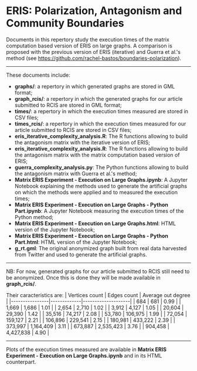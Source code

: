 # ERIS: Polarization, Antagonism and Community Boundaries

Documents in this repertory study the execution times of the matrix computation based version of ERIS on large graphs. A comparison is proposed with the previous version of ERIS (iterative) and Guerra et al.'s method (see https://github.com/rachel-bastos/boundaries-polarization).

-----------------

These documents include:
- **graphs/**: a repertory in which generated graphs are stored in GML format;
- **graph_rcis/**: a repertory in which the generated graphs for our article submitted to RCIS are stored in GML format;
- **times/**: a repertory in which the execution times measured are stored in CSV files;
- **times_rcis/**: a repertory in which the execution times measured for our article submitted to RCIS are stored in CSV files;
- **eris_iterative_complexity_analysis.R**: The R functions allowing to build the antagonism matrix with the iterative version of ERIS;
- **eris_iterative_complexity_analysis.R**: The R functions allowing to build the antagonism matrix with the matrix computation based version of ERIS;
- **guerra_complexity_analysis.py**: The Python functions allowing to build the antagonism matrix with Guerra et al.'s method;
- **Matrix ERIS Experiment - Execution on Large Graphs.ipynb**: A Jupyter Notebook explaining the methods used to generate the artificial graphs on which the methods were applied and to measured the execution times;
- **Matrix ERIS Experiment - Execution on Large Graphs - Python Part.ipynb**: A Jupyter Notebook measuring the execution times of the Python method;
- **Matrix ERIS Experiment - Execution on Large Graphs.html**: HTML version of the Jupyter Notebook;
- **Matrix ERIS Experiment - Execution on Large Graphs - Python Part.html**: HTML version of the Jupyter Notebook;
- **g_rt.gml**: The original anonymized graph built from real data harvested from Twitter and used to generate the artificial graphs.

-----------------

NB: For now, generated graphs for our article submitted to RCIS still need to be anonymized. Once this is done they will be made available in **graph_rcis/**.

Their caracteristics are:
| Vertices count | Edges count | Average out degree |
|----------------|-------------|--------------------|
| 684            | 681         | 0.99               |
| 1,669          | 1,686       | 1.01               |
| 2,654          | 2,710       | 1.02               |
| 3,912          | 4,127       | 1.05               |
| 20,604         | 29,390      | 1.42               |
| 35,516         | 74,217      | 2.08               |
| 53,780         | 106,975     | 1.99               |
| 72,054         | 159,127     | 2.21               |
| 106,896        | 229,541     | 2.15               |
| 180,981        | 433,222     | 2.39               |
| 373,997        | 1,164,409   | 3.11               |
| 673,887        | 2,535,423   | 3.76               |
| 904,458        | 4,427,838   | 4.90               |

-----------------

Plots of the execution times measured are available in **Matrix ERIS Experiment - Execution on Large Graphs.ipynb** and in its HTML counterpart.